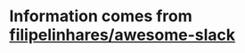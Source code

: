 # Information comes from [filipelinhares/awesome-slack](https://github.com/filipelinhares/awesome-slack)

